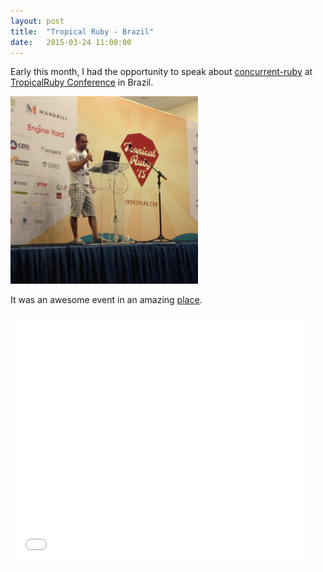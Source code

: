 ```yaml
---
layout: post
title:  "Tropical Ruby - Brazil"
date:   2015-03-24 11:00:00
---
```


Early this month, I had the opportunity to speak about [concurrent-ruby][concurrent-ruby] at [TropicalRuby Conference][tropicalrb] in Brazil.

<img src='/images/tropical-ruby1.jpg' style="width: 300px;"/>

It was an awesome event in an amazing [place][porto-de-galinhas].

<iframe src="//www.slideshare.net/slideshow/embed_code/46250859" width="476" height="400" frameborder="0" marginwidth="0" marginheight="0" scrolling="no"></iframe>


[tropicalrb]: http://tropicalrb.com/en/
[concurrent-ruby]: http://www.concurrent-ruby.com
[porto-de-galinhas]: https://en.wikipedia.org/wiki/Porto_de_Galinhas
